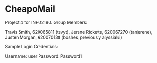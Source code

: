 CheapoMail
==========
Project 4 for INFO2180.
Group Members:

Travis Smith, 620065811 (tevyt),
Jerene Ricketts, 620067270 (tanjerene),
Justen Morgan, 620070138 (boshes, previously alyssialui)

Sample Login Credentials:

Username: user
Password: Password1
